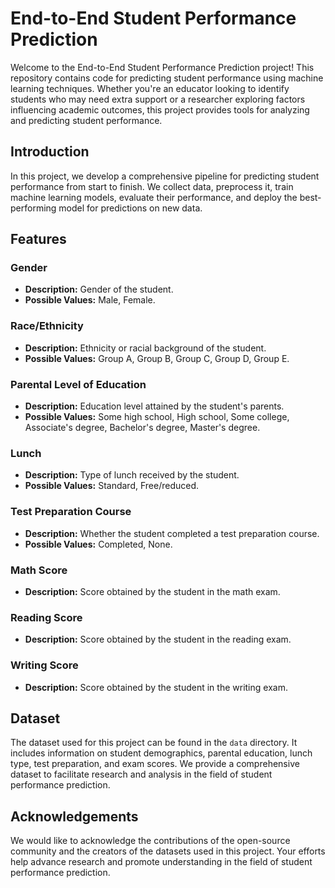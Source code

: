 # End-to-End Student Performance Prediction

Welcome to the End-to-End Student Performance Prediction project! This repository contains code for predicting student performance using machine learning techniques. Whether you're an educator looking to identify students who may need extra support or a researcher exploring factors influencing academic outcomes, this project provides tools for analyzing and predicting student performance.

## Introduction

In this project, we develop a comprehensive pipeline for predicting student performance from start to finish. We collect data, preprocess it, train machine learning models, evaluate their performance, and deploy the best-performing model for predictions on new data.

## Features

### Gender
- **Description:** Gender of the student.
- **Possible Values:** Male, Female.

### Race/Ethnicity
- **Description:** Ethnicity or racial background of the student.
- **Possible Values:** Group A, Group B, Group C, Group D, Group E.

### Parental Level of Education
- **Description:** Education level attained by the student's parents.
- **Possible Values:** Some high school, High school, Some college, Associate's degree, Bachelor's degree, Master's degree.

### Lunch
- **Description:** Type of lunch received by the student.
- **Possible Values:** Standard, Free/reduced.

### Test Preparation Course
- **Description:** Whether the student completed a test preparation course.
- **Possible Values:** Completed, None.

### Math Score
- **Description:** Score obtained by the student in the math exam.

### Reading Score
- **Description:** Score obtained by the student in the reading exam.

### Writing Score
- **Description:** Score obtained by the student in the writing exam.

## Dataset

The dataset used for this project can be found in the `data` directory. It includes information on student demographics, parental education, lunch type, test preparation, and exam scores. We provide a comprehensive dataset to facilitate research and analysis in the field of student performance prediction.

## Acknowledgements

We would like to acknowledge the contributions of the open-source community and the creators of the datasets used in this project. Your efforts help advance research and promote understanding in the field of student performance prediction.
